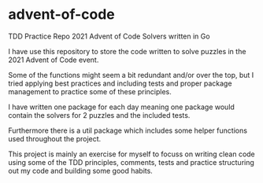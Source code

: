 # advent-of-code
TDD Practice Repo
2021 Advent of Code Solvers written in Go

I have use this repository to store the code written to solve puzzles in the 2021 Advent of Code event.

Some of the functions might seem a bit redundant and/or over the top, but I tried applying best practices and including tests and proper package management to practice some of these principles.

I have written one package for each day meaning one package would contain the solvers for 2 puzzles and the included tests.

Furthermore there is a util package which includes some helper functions used throughout the project.

This project is mainly an exercise for myself to focuss on writing clean code using some of the TDD principles, comments, tests and practice structuring out my code and building some good habits.
